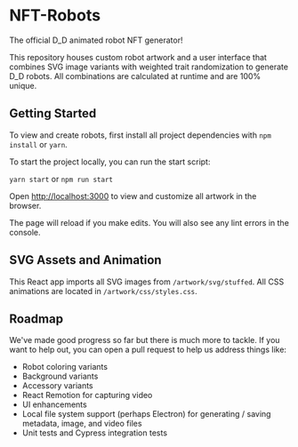 # NFT-Robots

The official D_D animated robot NFT generator!

This repository houses custom robot artwork and a user interface that combines SVG image variants with weighted trait randomization to generate D_D robots. All combinations are calculated at runtime and are 100% unique.

## Getting Started

To view and create robots, first install all project dependencies with `npm install` or `yarn`.

To start the project locally, you can run the start script:

`yarn start` or `npm run start`

Open [http://localhost:3000](http://localhost:3000) to view and customize all artwork in the browser.

The page will reload if you make edits. You will also see any lint errors in the console.

## SVG Assets and Animation

This React app imports all SVG images from `/artwork/svg/stuffed`. All CSS animations are located in `/artwork/css/styles.css`.

## Roadmap

We've made good progress so far but there is much more to tackle. If you want to help out, you can open a pull request to help us address things like:

- Robot coloring variants
- Background variants
- Accessory variants
- React Remotion for capturing video
- UI enhancements
- Local file system support (perhaps Electron) for generating / saving metadata, image, and video files
- Unit tests and Cypress integration tests
